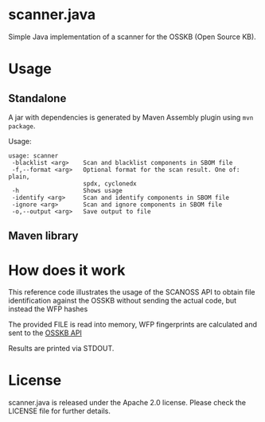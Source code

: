 # scanner.java

Simple Java implementation of a scanner for the OSSKB (Open Source KB).

# Usage

## Standalone

A jar with dependencies is generated by Maven Assembly plugin using `mvn package`. 

Usage:

```% java -jar target/scanner-*-jar-with-dependencies.jar
usage: scanner
 -blacklist <arg>    Scan and blacklist components in SBOM file
 -f,--format <arg>   Optional format for the scan result. One of: plain,
                     spdx, cyclonedx
 -h                  Shows usage
 -identify <arg>     Scan and identify components in SBOM file
 -ignore <arg>       Scan and ignore components in SBOM file
 -o,--output <arg>   Save output to file
 ```


## Maven library

# How does it work

This reference code illustrates the usage of the SCANOSS API to obtain file identification against the OSSKB without sending the actual code, but instead the WFP hashes

The provided FILE is read into memory, WFP fingerprints are calculated and sent to the [OSSKB API](https://osskb.org) 

Results are printed via STDOUT.

# License

scanner.java is released under the Apache 2.0 license. Please check the LICENSE file for further details.